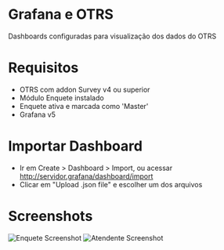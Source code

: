 # Grafana e OTRS

Dashboards configuradas para visualização dos dados do OTRS 

# Requisitos
* OTRS com addon Survey v4 ou superior
* Módulo Enquete instalado
* Enquete ativa e marcada como 'Master'
* Grafana v5

# Importar Dashboard
* Ir em Create > Dashboard > Import, ou acessar http://servidor.grafana/dashboard/import
* Clicar em "Upload .json file" e escolher um dos arquivos

# Screenshots
![Enquete Screenshot](https://raw.githubusercontent.com/marcelofmatos/otrs5-grafana/master/screenshots/otrs5-enquete.png)
![Atendente Screenshot](https://raw.githubusercontent.com/marcelofmatos/otrs5-grafana/master/screenshots/otrs5-atendente.png)



